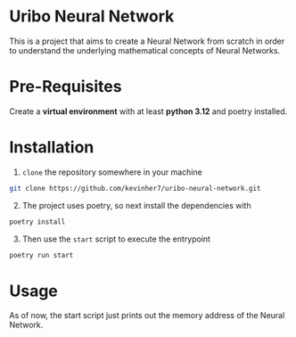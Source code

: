 # Uribo Neural Network

This is a project that aims to create a Neural Network from scratch in order to understand the underlying mathematical concepts of Neural Networks.

# Pre-Requisites

Create a **virtual environment** with at least **python 3.12** and poetry installed.

# Installation

1. `clone` the repository somewhere in your machine

```bash
git clone https://github.com/kevinher7/uribo-neural-network.git
```

2. The project uses poetry, so next install the dependencies with

```bash
poetry install
```

3. Then use the `start` script to execute the entrypoint

```bash
poetry run start
```

# Usage

As of now, the start script just prints out the memory address of the Neural Network.
